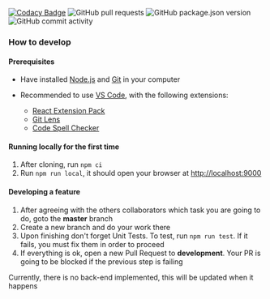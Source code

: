 [![Codacy Badge](https://api.codacy.com/project/badge/Grade/0ac196c6c17c45a5aa3d552b3494031c)](https://app.codacy.com/manual/iagoregiani/verificador-associacao?utm_source=github.com&utm_medium=referral&utm_content=IagoRegiani/verificador-associacao&utm_campaign=Badge_Grade_Settings)
![GitHub pull requests](https://img.shields.io/github/issues-pr/IagoRegiani/verificador-associacao)
![GitHub package.json version](https://img.shields.io/github/package-json/v/IagoRegiani/verificador-associacao)
![GitHub commit activity](https://img.shields.io/github/commit-activity/m/IagoRegiani/verificador-associacao)

### How to develop

#### Prerequisites

- Have installed [Node.js](https://nodejs.org/en/) and [Git](https://git-scm.com/) in your computer

- Recommended to use [VS Code](https://code.visualstudio.com/), with the following extensions:
  - [React Extension Pack](https://marketplace.visualstudio.com/items?itemName=jawandarajbir.react-vscode-extension-pack)
  - [Git Lens](https://marketplace.visualstudio.com/items?itemName=eamodio.gitlens)
  - [Code Spell Checker](https://marketplace.visualstudio.com/items?itemName=streetsidesoftware.code-spell-checker)

#### Running locally for the first time

1. After cloning, run `npm ci`
2. Run `npm run local`, it should open your browser at [http://localhost:9000](http://localhost:3000)

#### Developing a feature

1. After agreeing with the others collaborators which task you are going to do, goto the **master** branch
2. Create a new branch and do your work there
3. Upon finishing don't forget Unit Tests. To test, run `npm run test`. If it fails, you must fix them in order to proceed
4. If everything is ok, open a new Pull Request to **development**. Your PR is going to be blocked if the previous step is failing

Currently, there is no back-end implemented, this will be updated when it happens
